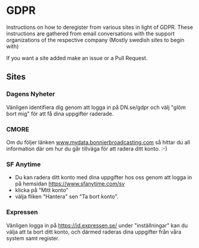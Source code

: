 # GDPR
Instructions on how to deregister from various sites in light of GDPR. These instructions are 
gathered from email conversations with the support organizations of the respective company (Mostly 
swedish sites to begin with) 

If you want a site added make an issue or a Pull Request.

## Sites

### Dagens Nyheter
Vänligen identifiera dig genom att logga in på DN.se/gdpr och välj "glöm bort mig" för att få dina 
uppgifter raderade.

### CMORE
Om du följer länken www.mydata.bonnierbroadcasting.com så hittar du all information där om hur du 
går tillväga för att radera ditt konto. :-)

### SF Anytime
* Du kan radera ditt konto med dina uppgifter hos oss genom att logga in på hemsidan 
  https://www.sfanytime.com/sv 
* klicka på "Mitt konto" 
* välja fliken "Hantera" sen "Ta bort konto".

### Expressen
Vänligen logga in på https://id.expressen.se/ under "inställningar" kan du välja att ta bort ditt 
konto, och därmed raderas dina uppgifter från våra system samt register.